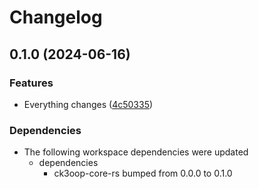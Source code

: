 # Changelog

## 0.1.0 (2024-06-16)


### Features

* Everything changes ([4c50335](https://github.com/bukowabot/release-please-bug1/commit/4c5033595addf5abaf1c5d1116e357914d70e8da))


### Dependencies

* The following workspace dependencies were updated
  * dependencies
    * ck3oop-core-rs bumped from 0.0.0 to 0.1.0
